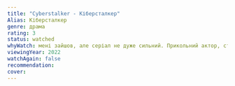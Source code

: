 ```yaml
---
title: "Cyberstalker - Кіберсталкер"
Alias: Кіберсталкер
genre: драма
rating: 3
status: watched 
whyWatch: мені зайшов, але серіал не дуже сильний. Прикольний актор, стилістика, зйомка, режисура
viewingYear: 2022
watchAgain: false
recommendation: 
cover: 
---
```



